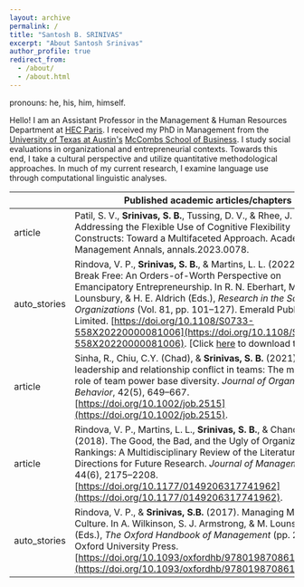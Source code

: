 ```yaml
---
layout: archive
permalink: /
title: "Santosh B. SRINIVAS"
excerpt: "About Santosh Srinivas"
author_profile: true
redirect_from: 
  - /about/
  - /about.html
---
```

<i class="fa fa-venus-mars" aria-hidden="true"></i> pronouns: he, his, him, himself.

Hello! I am an Assistant Professor in the Management & Human Resources Department at [HEC Paris](https://www.hec.edu/en). I received my PhD in Management from the [University of Texas at Austin's](https://www.utexas.edu/) [McCombs School of Business](https://www.mccombs.utexas.edu/). I study social evaluations in organizational and entrepreneurial contexts. Towards this end, I take a cultural perspective and utilize quantitative methodological approaches. In much of my current research, I examine language use through computational linguistic analyses.


|                                                              | Published academic articles/chapters                                                                                                                                                                                                                                                                                                                                                                                                                                                                                                                      |
|--------------------------------------------------------------|-----------------------------------------------------------------------------------------------------------------------------------------------------------------------------------------------------------------------------------------------------------------------------------------------------------------------------------------------------------------------------------------------------------------------------------------------------------------------------------------------------------------------------------------------------------|
| <span class="material-symbols-outlined">article</span>  | Patil, S. V., **Srinivas, S. B.**, Tussing, D. V., & Rhee, J. 2024. Addressing the Flexible Use of Cognitive Flexibility Constructs: Toward a Multifaceted Approach. Academy of Management Annals, annals.2023.0078.|
| <span class="material-symbols-outlined">auto_stories</span>  | Rindova, V. P., **Srinivas, S. B.**, & Martins, L. L. (2022). How to Break Free: An Orders-of-Worth Perspective on Emancipatory Entrepreneurship. In R. N. Eberhart, M. Lounsbury, & H. E. Aldrich (Eds.), _Research in the Sociology of Organizations_ (Vol. 81, pp. 101–127). Emerald Publishing Limited. [https://doi.org/10.1108/S0733-558X20220000081006](https://doi.org/10.1108/S0733-558X20220000081006). [Click [here](http://santoshbs.github.io/files/RindovaSrinivasMartins_2022_HowToBreakFree_vAAM.pdf) to download the article] |
| <span class="material-symbols-outlined">article</span>       | Sinha, R., Chiu, C.Y. (Chad), & **Srinivas, S. B.** (2021). Shared leadership and relationship conflict in teams: The moderating role of team power base diversity. _Journal of Organizational Behavior_, 42(5), 649–667. [https://doi.org/10.1002/job.2515](https://doi.org/10.1002/job.2515).                                                                                                                                                                                                                                                           |
| <span class="material-symbols-outlined">article</span>       | Rindova, V. P., Martins, L. L., **Srinivas, S. B.**, & Chandler, D. (2018). The Good, the Bad, and the Ugly of Organizational Rankings: A Multidisciplinary Review of the Literature and Directions for Future Research. _Journal of Management_, 44(6), 2175–2208. [https://doi.org/10.1177/0149206317741962](https://doi.org/10.1177/0149206317741962).                                                                                                                                                                                                 |
| <span class="material-symbols-outlined">auto_stories</span> | Rindova, V. P., & **Srinivas, S.B.** (2017). Managing Meaning—Culture. In A. Wilkinson, S. J. Armstrong, & M. Lounsbury (Eds.), _The Oxford Handbook of Management_ (pp. 256–275). Oxford University Press. [https://doi.org/10.1093/oxfordhb/9780198708612.013.14](https://doi.org/10.1093/oxfordhb/9780198708612.013.14).                                                                                                                                                                                                                               |









